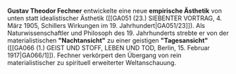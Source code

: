 
**Gustav Theodor Fechner** entwickelte eine neue **empirische Ästhetik** von unten statt idealistischer Ästhetik ([[GA051 (23.) SIEBENTER VORTRAG, 4. März 1905, Schillers Wirkungen im 19. Jahrhundert|GA051/23]]). Als Naturwissenschaftler und Philosoph des 19. Jahrhunderts strebte er von der materialistischen **"Nachtansicht"** zu einer geistigen **"Tagesansicht"** ([[GA066 (1.) GEIST UND STOFF, LEBEN UND TOD, Berlin, 15. Februar 1917|GA066/1]]). Fechner verkörpert den Übergang von rein materialistischer zu spirituell erweiterter Weltanschauung.
